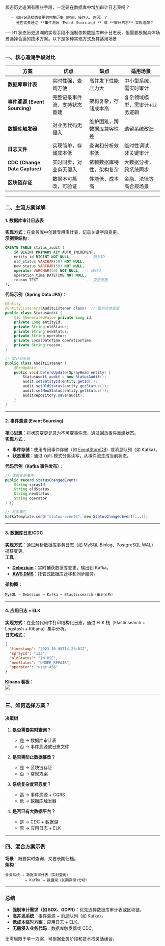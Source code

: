 状态历史追溯有哪些手段，一定要在数据库中增加审计日志表吗？

```questions
   - 如何记录状态变更的完整历史（时间、操作人、原因）？
   - 是否需要通过 **事件溯源（Event Sourcing）** 或 **审计日志** 实现追溯？
```

--- R1
状态历史追溯的实现手段不强制依赖数据库审计日志表，但需要根据具体场景选择合适的技术方案。以下是多种实现方式及其适用场景：

---

### **一、核心追溯手段对比**

| **方案**                      | **优点**                     | **缺点**                   | **适用场景**                  |
| ----------------------------- | ---------------------------- | -------------------------- | ----------------------------- |
| **数据库审计表**              | 实时性强，查询方便           | 高并发下性能压力大         | 中小型系统，需实时审计        |
| **事件溯源 (Event Sourcing)** | 完整记录事件流，支持状态重建 | 架构复杂，存储成本高       | 复杂领域模型，需审计+业务逻辑 |
| **数据库触发器**              | 对业务代码无侵入             | 维护困难，跨数据库兼容性差 | 遗留系统改造                  |
| **日志文件**                  | 实现简单，存储成本低         | 查询和分析效率低           | 临时性调试，非关键审计        |
| **CDC (Change Data Capture)** | 实时同步，对业务无侵入       | 依赖数据库特性，架构复杂   | 大数据分析，跨系统同步        |
| **区块链存证**                | 数据不可篡改，可验证         | 性能低，成本高             | 金融、法律等高合规场景        |

---

### **二、主流方案详解**

#### **1. 数据库审计日志表**

**实现方式**：在业务库中创建专用审计表，记录关键字段变更。  
**示例表结构**：

```sql
CREATE TABLE status_audit (
    id BIGINT PRIMARY KEY AUTO_INCREMENT,
    entity_id BIGINT NOT NULL,       -- 喷头ID
    old_status VARCHAR(50) NOT NULL,
    new_status VARCHAR(50) NOT NULL,
    operator VARCHAR(50) NOT NULL,  -- 操作人
    operation_time DATETIME NOT NULL,
    reason TEXT                      -- 变更原因
);
```

**代码示例（Spring Data JPA）**：

```java
@Entity
@EntityListeners(AuditListener.class)  // 监听实体变更
public class StatusAudit {
    @Id @GeneratedValue private Long id;
    private Long entityId;
    private String oldStatus;
    private String newStatus;
    private String operator;
    private LocalDateTime operationTime;
    private String reason;
}

// 审计监听器
public class AuditListener {
    @PreUpdate
    public void beforeUpdate(SprayHead entity) {
        StatusAudit audit = new StatusAudit();
        audit.setEntityId(entity.getId());
        audit.setOldStatus(entity.getStatus());
        audit.setNewStatus(entity.getStatus());
        auditRepository.save(audit);
    }
}
```

---

#### **2. 事件溯源 (Event Sourcing)**

**核心思想**：将状态变更记录为不可变事件流，通过回放事件重建状态。  
**实现方式**：

- **事件存储**：使用专用事件存储（如 [EventStoreDB](https://eventstore.com/)）或消息队列（如 Kafka）。
- **状态重建**：通过 `CQRS` 模式分离读写，从事件流生成当前状态。

**代码示例（Kafka 事件发布）**：

```java
// 状态变更事件
public record StatusChangedEvent(
    String sprayId,
    String oldStatus,
    String newStatus,
    String operator
) {}

// 发布事件
kafkaTemplate.send("status-events", new StatusChangedEvent(...));
```

---

#### **3. 数据库日志/CDC**

**实现方式**：通过解析数据库事务日志（如 MySQL Binlog、PostgreSQL WAL）捕获变更。  
**工具**：

- **[Debezium](https://debezium.io/)**：实时捕获数据库变更，输出到 Kafka。
- **[AWS DMS](https://aws.amazon.com/dms/)**：托管式数据库迁移和同步服务。

**架构图**：

```
MySQL → Debezium → Kafka → Elasticsearch（审计分析）
```

---

#### **4. 应用日志 + ELK**

**实现方式**：在业务代码中打印结构化日志，通过 ELK 栈（Elasticsearch + Logstash + Kibana）集中分析。  
**日志格式**：

```json
{
  "timestamp": "2023-10-05T14:23:01Z",
  "sprayId": "123",
  "oldStatus": "IN_USE",
  "newStatus": "UNDER_REPAIR",
  "operator": "user-456"
}
```

**Kibana 看板**：  
![](https://www.elastic.co/static-res/images/elastic-logo-200.png)

---

### **三、如何选择方案？**

#### **决策树**

1. **是否需要实时查询？**

   - 是 → 数据库审计表
   - 否 → 事件溯源或日志文件

2. **是否需防止数据篡改？**

   - 是 → 区块链存证
   - 否 → 常规方案

3. **系统复杂度容忍度？**

   - 高 → 事件溯源 + CQRS
   - 低 → 数据库触发器

4. **是否已有大数据平台？**
   - 是 → CDC + 数据湖
   - 否 → 应用日志 + ELK

---

### **四、混合方案示例**

**场景**：既要实时查询，又要长期归档。  
**架构**：

```
业务系统 → 数据库审计表（实时查询）
         → Kafka → 数据湖（长期存储+分析）
```

---

### **总结**

- **强制审计需求（如 SOX、GDPR）**：优先选择数据库审计表或区块链。
- **高并发系统**：事件溯源 + 消息队列（如 Kafka）。
- **低成本临时方案**：应用日志 + ELK。
- **无需侵入业务代码**：数据库触发器或 CDC。

无需局限于单一方案，可根据业务阶段和技术栈灵活组合。
